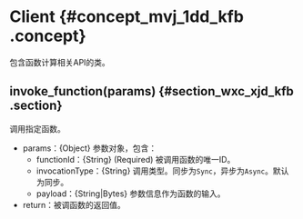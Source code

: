 # Client {#concept_mvj_1dd_kfb .concept}

包含函数计算相关API的类。

## invoke\_function\(params\) {#section_wxc_xjd_kfb .section}

调用指定函数。

-   params：\{Object\} 参数对象，包含：
    -   functionId：\{String\} \(Required\) 被调用函数的唯一ID。
    -   invocationType：\{String\} 调用类型。同步为`Sync`，异步为`Async`。默认为同步。
    -   payload：\{String|Bytes\} 参数信息作为函数的输入。
-   return：被调函数的返回值。

